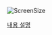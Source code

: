 ![ScreenSize](https://user-images.githubusercontent.com/52282493/204126081-65be300b-b901-4a9e-8e82-1e1708421509.PNG)

[내용 설명](https://ogyong.tistory.com/20)
